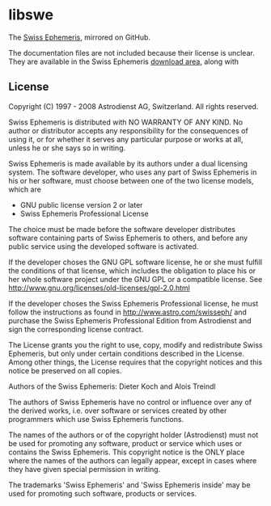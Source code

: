 libswe
======

The [Swiss Ephemeris](http://www.astro.com/swisseph/), mirrored on GitHub.

The documentation files are not included because their license is unclear.  They are available in the Swiss Ephemeris [download area](http://www.astro.com/ftp/swisseph/), along with 

License
-------

Copyright (C) 1997 - 2008 Astrodienst AG, Switzerland.  All rights reserved.

Swiss Ephemeris is distributed with NO WARRANTY OF ANY KIND.  No author or distributor accepts any responsibility for the consequences of using it, or for whether it serves any particular purpose or works at all, unless he or she says so in writing.  

Swiss Ephemeris is made available by its authors under a dual licensing system. The software developer, who uses any part of Swiss Ephemeris in his or her software, must choose between one of the two license models, which are

* GNU public license version 2 or later
* Swiss Ephemeris Professional License

The choice must be made before the software developer distributes software containing parts of Swiss Ephemeris to others, and before any public service using the developed software is activated.

If the developer choses the GNU GPL software license, he or she must fulfill the conditions of that license, which includes the obligation to place his or her whole software project under the GNU GPL or a compatible license.  See http://www.gnu.org/licenses/old-licenses/gpl-2.0.html

If the developer choses the Swiss Ephemeris Professional license, he must follow the instructions as found in http://www.astro.com/swisseph/ and purchase the Swiss Ephemeris Professional Edition from Astrodienst and sign the corresponding license contract.

The License grants you the right to use, copy, modify and redistribute Swiss Ephemeris, but only under certain conditions described in the License.  Among other things, the License requires that the copyright notices and this notice be preserved on all copies.

Authors of the Swiss Ephemeris: Dieter Koch and Alois Treindl

The authors of Swiss Ephemeris have no control or influence over any of the derived works, i.e. over software or services created by other programmers which use Swiss Ephemeris functions.

The names of the authors or of the copyright holder (Astrodienst) must not be used for promoting any software, product or service which uses or contains the Swiss Ephemeris. This copyright notice is the ONLY place where the names of the authors can legally appear, except in cases where they have given special permission in writing.

The trademarks 'Swiss Ephemeris' and 'Swiss Ephemeris inside' may be used for promoting such software, products or services.
